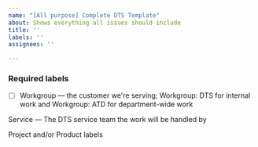 ```yaml
---
name: "[All purpose] Complete DTS Template"
about: Shows everything all issues should include
title: ''
labels: ''
assignees: ''

---
```


### Required labels
- [ ] Workgroup — the customer we're serving; Workgroup: DTS for internal work and Workgroup: ATD for department-wide work

Service — The DTS service team the work will be handled by

Project and/or Product labels
